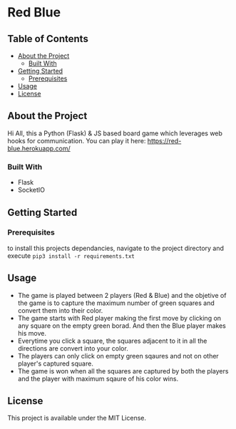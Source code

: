 # Red Blue

## Table of Contents

* [About the Project](#about-the-project)
  * [Built With](#built-with)
* [Getting Started](#getting-started)
  * [Prerequisites](#prerequisites)
* [Usage](#usage)
* [License](#license)

## About the Project

Hi All, this a Python (Flask) &amp; JS based board game which leverages web hooks for communication. You can play it here: https://red-blue.herokuapp.com/

### Built With

* Flask
* SocketIO

## Getting Started

### Prerequisites

to install this projects dependancies, navigate to the project directory and execute `pip3 install -r requirements.txt`

## Usage

* The game is played between 2 players (Red & Blue) and the objetive of the game is to capture the maximum number of green squares and convert them into their color.
* The game starts with Red player making the first move by clicking on any square on the empty green borad. And then the Blue player makes his move.
* Everytime you click a square, the squares adjacent to it in all the directions are convert into your color.
* The players can only click on empty green sqaures and not on other player's captured square.
* The game is won when all the squares are captured by both the players and the player with maximum sqaure of his color wins.

## License

This project is available under the MIT License.